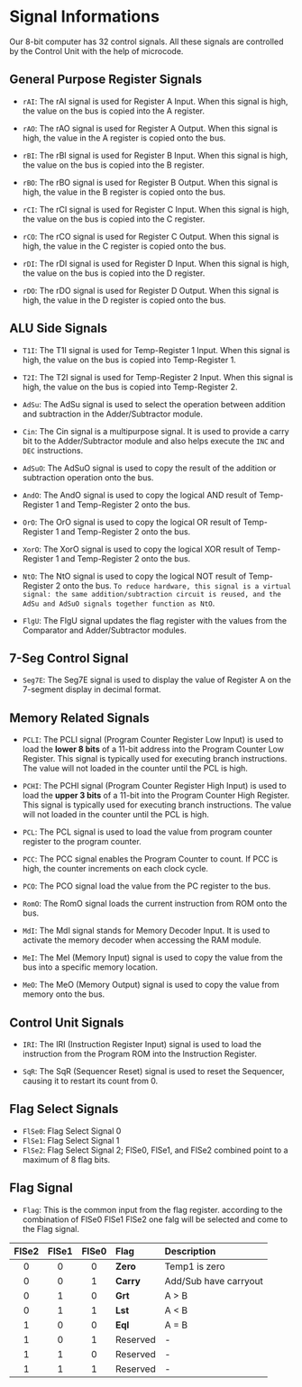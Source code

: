 # Signal Informations
Our 8-bit computer has 32 control signals. All these signals are controlled by the Control Unit with the help of
microcode.


## General Purpose Register Signals
* `rAI`: The rAI signal is used for Register A Input. When this signal is high, the value on the bus is copied into the
A register.

* `rAO`: The rAO signal is used for Register A Output. When this signal is high, the value in the A register is copied
onto the bus.

* `rBI`: The rBI signal is used for Register B Input. When this signal is high, the value on the bus is copied into the
B register.

* `rBO`: The rBO signal is used for Register B Output. When this signal is high, the value in the B register is copied
onto the bus.

* `rCI`: The rCI signal is used for Register C Input. When this signal is high, the value on the bus is copied into the
C register.

* `rCO`: The rCO signal is used for Register C Output. When this signal is high, the value in the C register is copied
onto the bus.

* `rDI`: The rDI signal is used for Register D Input. When this signal is high, the value on the bus is copied into the
D register.

* `rDO`: The rDO signal is used for Register D Output. When this signal is high, the value in the D register is copied
onto the bus.

## ALU Side Signals
* `T1I`: The T1I signal is used for Temp-Register 1 Input. When this signal is high, the value on the bus is copied into
Temp-Register 1.

* `T2I`: The T2I signal is used for Temp-Register 2 Input. When this signal is high, the value on the bus is copied into
Temp-Register 2.

* `AdSu`: The AdSu signal is used to select the operation between addition and subtraction in the Adder/Subtractor
module.

* `Cin`: The Cin signal is a multipurpose signal. It is used to provide a carry bit to the Adder/Subtractor module and
also helps execute the `INC` and `DEC` instructions.

* `AdSuO`: The AdSuO signal is used to copy the result of the addition or subtraction operation onto the bus.

* `AndO`: The AndO signal is used to copy the logical AND result of Temp-Register 1 and Temp-Register 2 onto the bus.

* `OrO`: The OrO signal is used to copy the logical OR result of Temp-Register 1 and Temp-Register 2 onto the bus.

* `XorO`: The XorO signal is used to copy the logical XOR result of Temp-Register 1 and Temp-Register 2 onto the bus.

* `NtO`: The NtO signal is used to copy the logical NOT result of Temp-Register 2 onto the bus. `To reduce hardware,
this signal is a virtual signal: the same addition/subtraction circuit is reused, and the AdSu and AdSuO signals
together function as NtO`.

* `FlgU`: The FlgU signal updates the flag register with the values from the Comparator and Adder/Subtractor modules.

## 7-Seg Control Signal
* `Seg7E`: The Seg7E signal is used to display the value of Register A on the 7-segment display in decimal format.

## Memory Related Signals
* `PCLI`: The PCLI signal (Program Counter Register Low Input) is used to load the **lower 8 bits** of a 11-bit address
into the Program Counter Low Register. This signal is typically used for executing branch instructions. The value will
not loaded in the counter until the PCL is high.

* `PCHI`: The PCHI signal (Program Counter Register High Input) is used to load the **upper 3 bits** of a 11-bit into
the Program Counter High Register. This signal is typically used for executing branch instructions. The value will not
loaded in the counter until the PCL is high.

* `PCL`: The PCL signal is used to load the value from program counter register to the program counter.

* `PCC`: The PCC signal enables the Program Counter to count. If PCC is high, the counter increments on each clock cycle.

* `PCO`: The PCO signal load the value from the PC register to the bus.

* `RomO`: The RomO signal loads the current instruction from ROM onto the bus.

* `MdI`: The MdI signal stands for Memory Decoder Input. It is used to activate the memory decoder when accessing the
RAM module.

* `MeI`: The MeI (Memory Input) signal is used to copy the value from the bus into a specific memory location.

* `MeO`: The MeO (Memory Output) signal is used to copy the value from memory onto the bus.

## Control Unit Signals
* `IRI`: The IRI (Instruction Register Input) signal is used to load the instruction from the Program ROM into the
Instruction Register.

* `SqR`: The SqR (Sequencer Reset) signal is used to reset the Sequencer, causing it to restart its count from 0.

## Flag Select Signals
* `FlSe0`: Flag Select Signal 0
* `FlSe1`: Flag Select Signal 1
* `FlSe2`: Flag Select Signal 2; FlSe0, FlSe1, and FlSe2 combined point to a maximum of 8 flag bits.

## Flag Signal
* `Flag`: This is the common input from the flag register. according to the combination of FlSe0 FlSe1 FlSe2 one falg will be selected and come to the Flag signal.

| FlSe2 | FlSe1 | FlSe0 | Flag       | Description              |
| :---: | :---: | :---: | :----------| :------------------------|
|   0   |   0   |   0   | **Zero**   | Temp1 is zero            |
|   0   |   0   |   1   | **Carry**  | Add/Sub have carryout    |
|   0   |   1   |   0   | **Grt**    | A > B                    |
|   0   |   1   |   1   | **Lst**    | A < B                    |
|   1   |   0   |   0   | **Eql**    | A = B                    |
|   1   |   0   |   1   | Reserved   | -                        |
|   1   |   1   |   0   | Reserved   | -                        |
|   1   |   1   |   1   | Reserved   | -                        |

